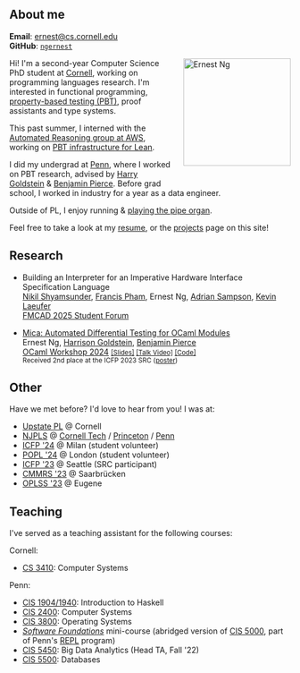 ## About me
**Email**: [ernest@cs.cornell.edu](mailto:ernest@cs.cornell.edu)  
**GitHub**: [`ngernest`](https://github.com/ngernest)         

<img src="/images/new_headshot.jpg" alt="Ernest Ng" align="right" style="width:20vw; height:auto; max-width:75%; max-height: 75%; margin-left: 20px; margin-bottom: 30px"/> 

Hi! I'm a second-year Computer Science PhD student at [Cornell](https://www.cs.cornell.edu), working on programming languages research.
I'm interested in functional programming, [property-based testing (PBT)](https://www.seas.upenn.edu/~cis5520/current/lectures/soln/05-quickcheck/QuickCheck.html), proof assistants and type systems. 

This past summer, I interned with the [Automated Reasoning group at AWS](https://www.amazon.science/research-areas/automated-reasoning), working on [PBT infrastructure for Lean](https://github.com/ngernest/chamelean). 

I did my undergrad at [Penn](https://www.cis.upenn.edu/), where I worked on PBT research, advised by [Harry Goldstein](https://harrisongoldste.in) & [Benjamin Pierce](https://www.cis.upenn.edu/~bcpierce/). Before grad school, I worked in industry for a year as a data engineer. 

Outside of PL, I enjoy running & [playing the pipe organ](https://www.youtube.com/watch?v=KyzOiJ5OZbo). 
<!-- I study organ performance with [Annette Richards](https://music.cornell.edu/annette-richards) & [Amanda Mole](https://www.amandamole.com), and work part-time as an organist for Cornell's Episcopal Church. -->

Feel free to take a look at my [resume](./pdfs/resume.pdf), or the [projects](./projects) page on this site! 

## Research
- Building an Interpreter for an Imperative Hardware Interface Specification Language                              
[Nikil Shyamsunder](https://nikilshyamsunder.com), [Francis Pham](https://fpham0701.github.io), Ernest Ng, [Adrian Sampson](https://www.cs.cornell.edu/~asampson/), [Kevin Laeufer](https://kevinlaeufer.com)           
[FMCAD 2025 Student Forum](https://fmcad.org/FMCAD25/student_forum/)

- [Mica: Automated Differential Testing for OCaml Modules](./pdfs/ocaml24_mica.pdf)      
Ernest Ng, [Harrison Goldstein](https://harrisongoldste.in), [Benjamin Pierce](https://www.cis.upenn.edu/~bcpierce/)       
[OCaml Workshop 2024](https://icfp24.sigplan.org/home/ocaml-2024#About) <small>[[Slides]](/pdfs/mica_ocaml24_slides.pdf) [[Talk Video]](https://www.youtube.com/watch?v=dQFjZI19Jd8) [[Code]](https://github.com/ngernest/mica)</small>             
<small>Received 2nd place at the ICFP 2023 SRC ([poster](/pdfs/mica_icfp23src_poster.pdf))</small>

## Other
Have we met before? I'd love to hear from you! I was at:
- [Upstate PL](https://www.cs.cornell.edu/upstate-pl/) @ Cornell
- [NJPLS](https://njpls.org) @ [Cornell Tech](https://njpls.org/dec2024.html) / [Princeton](https://njpls.org/nov2023.html) / [Penn](https://njpls.org/may2023.html)
- [ICFP '24](https://icfp24.sigplan.org) @ Milan (student volunteer)
- [POPL '24](https://popl24.sigplan.org) @ London (student volunteer)
- [ICFP '23](https://icfp23.sigplan.org) @ Seattle (SRC participant)
- [CMMRS '23](https://cmmrs2023.mpi-sws.org) @ Saarbrücken
- [OPLSS '23](https://www.cs.uoregon.edu/research/summerschool/summer23/index.php) @ Eugene

## Teaching
I've served as a teaching assistant for the following courses:

Cornell:
- [CS 3410](https://www.cs.cornell.edu/courses/cs3410/2025fa/): Computer Systems 
  
Penn: 
- [CIS 1904/1940](https://www.seas.upenn.edu/~cis1940/spring23/): Introduction to Haskell 
- [CIS 2400](https://www.seas.upenn.edu/~cis2400/current/): Computer Systems
- [CIS 3800](https://www.seas.upenn.edu/~cis3800/23fa/): Operating Systems
- [*Software Foundations*](https://softwarefoundations.cis.upenn.edu) mini-course (abridged version of [CIS 5000](https://www.seas.upenn.edu/~cis5000/current/index.html), part of Penn's [REPL](https://penn-repl.github.io) program)
- [CIS 5450](https://sites.google.com/seas.upenn.edu/cis545-22f): Big Data Analytics (Head TA, Fall '22)
- [CIS 5500](https://online.seas.upenn.edu/courses/cis-550-database-information-systems/): Databases
